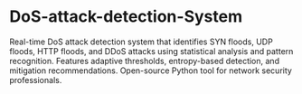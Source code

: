 # DoS-attack-detection-System
Real-time DoS attack detection system that identifies SYN floods, UDP floods, HTTP floods, and DDoS attacks using statistical analysis and pattern recognition. Features adaptive thresholds, entropy-based detection, and mitigation recommendations. Open-source Python tool for network security professionals.
